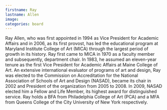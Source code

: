 ```yaml
---
firstname: Ray
lastname: Allen
image:
categories: board
---
```


Ray Allen, who was first appointed in 1994 as Vice President for Academic Affairs and in 2006, as its first provost, has led the educational program at Maryland Institute College of Art (MICA) through the largest period of growth in its history. Ray first came to MICA in 1970 as a faculty member and subsequently, department chair. In 1983, he assumed an eleven-year tenure as the first Vice President for Academic Affairs at Maine College of Art. An extensive international evaluator of programs of art and design, Ray was elected to the Commission on Accreditation for the National Association of Schools of Art and Design (NASAD), became its chair in 2002 and President of the organization from 2005 to 2008. In 2009, NASAD elected him a Fellow and Life Member, its highest award for distinguished service. Ray holds a BFA from Philadelphia College of Art (PCA) and a MFA from Queens College of the City University of New York respectively.

